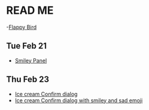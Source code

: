 # READ ME

-[Flappy Bird](https://github.com/TejasViswa/PIC20A_Disc/tree/main/FlappyBird)

## Tue Feb 21
- [Smiley Panel](TestGUI.java)

## Thu Feb 23
- [Ice cream Confirm dialog](MyGUI.java)
- [Ice cream Confirm dialog with smiley and sad emoji](MyGUITest.java)
